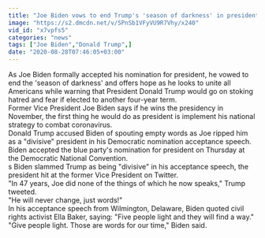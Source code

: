 ```yaml
---
title: "Joe Biden vows to end Trump's 'season of darkness' in presidential bid"
image: "https://s2.dmcdn.net/v/SPnSb1VFyVU9R7Vhy/x240"
vid_id: "x7vpfs5"
categories: "news"
tags: ["Joe Biden","Donald Trump",]
date: "2020-08-28T07:46:05+03:00"
---
```

As Joe Biden formally accepted his nomination for president, he vowed to end the 'season of darkness' and offers hope as he looks to unite all Americans while warning that President Donald Trump would go on stoking hatred and fear if elected to another four-year term.  <br>Former Vice President Joe Biden says if he wins the presidency in November, the first thing he would do as president is implement his national strategy to combat coronavirus.  <br>Donald Trump accused Biden of spouting empty words as Joe ripped him as a &quot;divisive&quot; president in his Democratic nomination acceptance speech.  <br>Biden accepted the blue party's nomination for president on Thursday at the Democratic National Convention.  <br>s Biden slammed Trump as being &quot;divisive&quot; in his acceptance speech, the president hit at the former Vice President on Twitter.  <br>&quot;In 47 years, Joe did none of the things of which he now speaks,&quot; Trump tweeted.  <br>&quot;He will never change, just words!&quot;  <br>In his acceptance speech from Wilmington, Delaware, Biden quoted civil rights activist Ella Baker, saying: &quot;Five people light and they will find a way.&quot;  <br>&quot;Give people light. Those are words for our time,&quot; Biden said.
